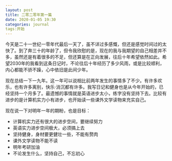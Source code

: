 ```yaml
---
layout: post
title: 二零二零年第一篇
date: 2020-01-05 19:30
categories: journal
tags:开始
---
```


今天是二十一世纪一零年代最后一天了，虽不详过多感慨，但还是感觉时间过的太快了。到了奔三十的年龄了，但令我欣慰的是，现在的我与我期望的自己相差并不多，虽然还是有着很多的不足，但还算是在正向发展，往后十年希望依然如此。希望2030年的我看到这条日记时，不论往后十年经历了多少风雨，或是比较顺利，内心都能不骄不躁，心中依旧是此间少年。

现在总结一下一九年。这一年可以说相比前两年发生的事情多了不少。有许多欢乐，也有许多离别，快乐·消沉都有许多。我写日记和健身也是从今年开始的，已经坚持一个月多了。最遗憾的事情就是英语进步太小，练字没有坚持下去。比较有进步的是计算机实力小有进步，也开始读一些课外文学读物来充实自己。

现在说一下对明年一年的期盼，也是目标：
* 计算机实力还有很大的进步空间，要继续努力
* 英语实力进步空间极大，必须搞上去
* 坚持健身，身材要更健壮一些，不能有赘肉
* 课外文学读物不能不读
* 明年考研加油
* 不论发生什么，坚持自己，不忘初心
